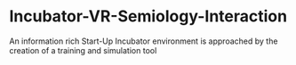 # Incubator-VR-Semiology-Interaction
An information rich Start-Up Incubator environment is approached by the creation of a training and simulation tool
